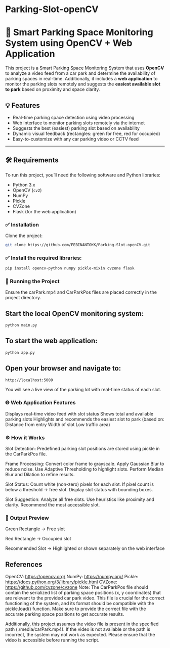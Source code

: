 # Parking-Slot-openCV

# 🚗 Smart Parking Space Monitoring System using OpenCV + Web Application

This project is a Smart Parking Space Monitoring System that uses **OpenCV** to analyze a video feed from a car park and determine the availability of parking spaces in real-time. Additionally, it includes a **web application** to monitor the parking slots remotely and suggests the **easiest available slot to park** based on proximity and space clarity.

## 💡 Features

- Real-time parking space detection using video processing
- Web interface to monitor parking slots remotely via the internet
- Suggests the best (easiest) parking slot based on availability
- Dynamic visual feedback (rectangles: green for free, red for occupied)
- Easy-to-customize with any car parking video or CCTV feed

---

## 🛠 Requirements

To run this project, you’ll need the following software and Python libraries:

- Python 3.x
- OpenCV (`cv2`)
- NumPy
- Pickle
- CVZone
- Flask (for the web application)

### ✅ Installation

Clone the project:

```bash
git clone https://github.com/FEBINANTOKK/Parking-Slot-openCV.git
```

### ✅ Install the required libraries:

```bash
pip install opencv-python numpy pickle-mixin cvzone flask
```

### 🚀 Running the Project

Ensure the carPark.mp4 and CarParkPos files are placed correctly in the project directory.

## Start the local OpenCV monitoring system:

```bash
python main.py
```

## To start the web application:

```bash
python app.py
```

## Open your browser and navigate to:

```bash
http://localhost:5000
```

You will see a live view of the parking lot with real-time status of each slot.

### 🌐 Web Application Features

Displays real-time video feed with slot status
Shows total and available parking slots
Highlights and recommends the easiest slot to park (based on:
Distance from entry
Width of slot
Low traffic area)

### ⚙️ How it Works

Slot Detection: Predefined parking slot positions are stored using pickle in the CarParkPos file.

Frame Processing:
Convert color frame to grayscale.
Apply Gaussian Blur to reduce noise.
Use Adaptive Thresholding to highlight slots.
Perform Median Blur and Dilation to refine results.

Slot Status:
Count white (non-zero) pixels for each slot.
If pixel count is below a threshold → free slot.
Display slot status with bounding boxes.

Slot Suggestion:
Analyze all free slots.
Use heuristics like proximity and clarity.
Recommend the most accessible slot.

### 📸 Output Preview

Green Rectangle → Free slot

Red Rectangle → Occupied slot

Recommended Slot → Highlighted or shown separately on the web interface

## References

OpenCV: https://opencv.org/
NumPy: https://numpy.org/
Pickle: https://docs.python.org/3/library/pickle.html
CVZone: https://github.com/cvzone/cvzone
Note: The CarParkPos file should contain the serialized list of parking space positions (x, y coordinates) that are relevant to the provided car park video. This file is crucial for the correct functioning of the system, and its format should be compatible with the pickle.load() function. Make sure to provide the correct file with the accurate parking space positions to get accurate results.

Additionally, this project assumes the video file is present in the specified path (./media/carPark.mp4). If the video is not available or the path is incorrect, the system may not work as expected. Please ensure that the video is accessible before running the script.
